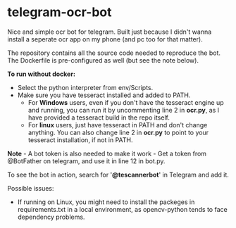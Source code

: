 # telegram-ocr-bot

Nice and simple ocr bot for telegram. Built just because I didn't wanna install a seperate ocr app on my phone (and pc too for that matter).

The repository contains all the source code needed to reproduce the bot. The Dockerfile is pre-configured as well (but see the note below).

**To run without docker:**
* Select the python interpreter from env/Scripts.
* Make sure you have tesseract installed and added to PATH.
  * For **Windows** users, even if you don't have the tesseract engine up and running, you can run it by uncommenting line 2 in **ocr.py**, as I have provided a tesseract build in the repo itself.
  * For **linux** users, just have tesseract in PATH and don't change anything. You can also change line 2 in **ocr.py** to point to your tesseract installation, if not in PATH.

**Note** - A bot token is also needed to make it work - Get a token from @BotFather on telegram, and use it in line 12 in bot.py.



To see the bot in action, search for '**@tescannerbot**' in Telegram and add it.

Possible issues: 
* If running on Linux, you might need to install the packeges in requirements.txt in a local environment, as opencv-python tends to face dependency problems.
